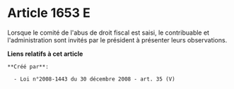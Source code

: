 # Article 1653 E

Lorsque le comité de l'abus de droit fiscal est saisi, le contribuable et l'administration sont invités par le président à
présenter leurs observations.

**Liens relatifs à cet article**

	**Créé par**:

	  - Loi n°2008-1443 du 30 décembre 2008 - art. 35 (V)
